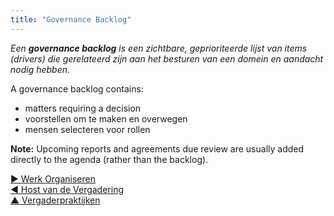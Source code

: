 ```yaml
---
title: "Governance Backlog"
---
```



_Een **governance backlog** is een zichtbare, geprioriteerde lijst van items (drivers) die gerelateerd zijn aan het besturen van een domein en aandacht nodig hebben._

A governance backlog contains:

- matters requiring a decision
- voorstellen om te maken en overwegen
- mensen selecteren voor rollen

**Note:** Upcoming reports and agreements due review are usually added directly to the agenda (rather than the backlog).

[&#9654; Werk Organiseren](organizing-work.html)<br/>[&#9664; Host van de Vergadering](meeting-host.html)<br/>[&#9650; Vergaderpraktijken](meeting-practices.html)

